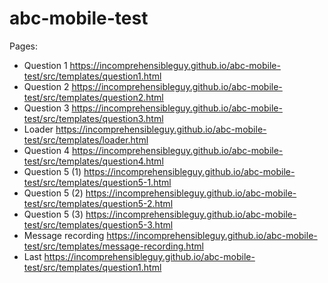 # abc-mobile-test

Pages:
* Question 1 https://incomprehensibleguy.github.io/abc-mobile-test/src/templates/question1.html
* Question 2 https://incomprehensibleguy.github.io/abc-mobile-test/src/templates/question2.html
* Question 3 https://incomprehensibleguy.github.io/abc-mobile-test/src/templates/question3.html
* Loader https://incomprehensibleguy.github.io/abc-mobile-test/src/templates/loader.html
* Question 4 https://incomprehensibleguy.github.io/abc-mobile-test/src/templates/question4.html
* Question 5 (1) https://incomprehensibleguy.github.io/abc-mobile-test/src/templates/question5-1.html
* Question 5 (2) https://incomprehensibleguy.github.io/abc-mobile-test/src/templates/question5-2.html
* Question 5 (3) https://incomprehensibleguy.github.io/abc-mobile-test/src/templates/question5-3.html
* Message recording https://incomprehensibleguy.github.io/abc-mobile-test/src/templates/message-recording.html
* Last https://incomprehensibleguy.github.io/abc-mobile-test/src/templates/question1.html
